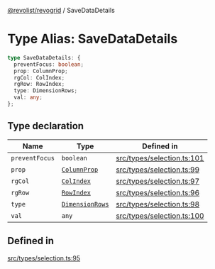 [@revolist/revogrid](README.md) / SaveDataDetails

# Type Alias: SaveDataDetails

```ts
type SaveDataDetails: {
  preventFocus: boolean;
  prop: ColumnProp;
  rgCol: ColIndex;
  rgRow: RowIndex;
  type: DimensionRows;
  val: any;
};
```

## Type declaration

| Name | Type | Defined in |
| ------ | ------ | ------ |
| `preventFocus` | `boolean` | [src/types/selection.ts:101](https://github.com/revolist/revogrid/blob/a649ddca5a4a20f5f68ee92610066873d77a049a/src/types/selection.ts#L101) |
| `prop` | [`ColumnProp`](TypeAlias.ColumnProp.md) | [src/types/selection.ts:99](https://github.com/revolist/revogrid/blob/a649ddca5a4a20f5f68ee92610066873d77a049a/src/types/selection.ts#L99) |
| `rgCol` | [`ColIndex`](TypeAlias.ColIndex.md) | [src/types/selection.ts:97](https://github.com/revolist/revogrid/blob/a649ddca5a4a20f5f68ee92610066873d77a049a/src/types/selection.ts#L97) |
| `rgRow` | [`RowIndex`](TypeAlias.RowIndex.md) | [src/types/selection.ts:96](https://github.com/revolist/revogrid/blob/a649ddca5a4a20f5f68ee92610066873d77a049a/src/types/selection.ts#L96) |
| `type` | [`DimensionRows`](TypeAlias.DimensionRows.md) | [src/types/selection.ts:98](https://github.com/revolist/revogrid/blob/a649ddca5a4a20f5f68ee92610066873d77a049a/src/types/selection.ts#L98) |
| `val` | `any` | [src/types/selection.ts:100](https://github.com/revolist/revogrid/blob/a649ddca5a4a20f5f68ee92610066873d77a049a/src/types/selection.ts#L100) |

## Defined in

[src/types/selection.ts:95](https://github.com/revolist/revogrid/blob/a649ddca5a4a20f5f68ee92610066873d77a049a/src/types/selection.ts#L95)
